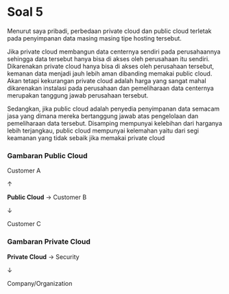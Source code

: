 # Soal 5

Menurut saya pribadi, perbedaan private cloud dan public cloud terletak pada penyimpanan data masing masing tipe hosting tersebut.

Jika private cloud membangun data centernya sendiri pada perusahaannya sehingga data tersebut hanya bisa di akses oleh perusahaan itu sendiri. Dikarenakan private cloud hanya bisa di akses oleh perusahaan tersebut, kemanan data menjadi jauh lebih aman dibanding memakai public cloud. Akan tetapi kekurangan private cloud adalah harga yang sangat mahal dikarenakan instalasi pada perusahaan dan pemeliharaan data centernya merupakan tanggung jawab perusahaan tersebut.

Sedangkan, jika public cloud adalah penyedia penyimpanan data semacam jasa yang dimana mereka bertanggung jawab atas pengelolaan dan pemeliharaan data tersebut. Disamping mempunyai kelebihan dari harganya lebih terjangkau, public cloud mempunyai kelemahan yaitu dari segi keamanan yang tidak sebaik jika memakai private cloud

### Gambaran Public Cloud


Customer A											

&uarr;
 
**Public Cloud** &#8594; Customer B     

&darr;

Customer C

### Gambaran Private Cloud

**Private Cloud**  &#8594;  Security


&darr;

Company/Organization